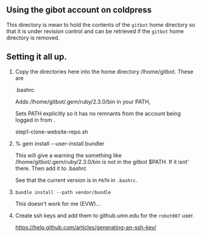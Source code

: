 ## Using the gibot account on coldpress

This directory is mean to hold the contents of the `gitbot` home
directory so that it is under revision control and can be retrieved if
the `gitbot` home directory is removed.


## Setting it all up.

1.  Copy the directories here into the home directory /lhome/gitbot.
    These are

     .bashrc

       Adds /lhome/gitbot/.gem/ruby/2.3.0/bin in your PATH,

       Sets PATH explicitly so it has no remnants from the account
       being logged in from .


     step1-clone-website-repo.sh


2.  % gem install --user-install bundler

    This will give a warning the something like /lhome/gitbot/.gem/ruby/2.3.0/bin is not in the gitbot $PATH.  If it isnt' there.  Then add it to .bashrc

    See that the current version is in `PATH` in `.bashrc`.


3.  `bundle install --path vendor/bundle`

    This doesn't work for me (EVW)...


4. Create ssh keys and add them to github.umn.edu for the `robot007` user.

   https://help.github.com/articles/generating-an-ssh-key/





